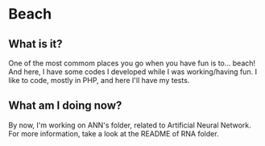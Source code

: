 # Beach

## What is it?
One of the most commom places you go when you have fun is to... beach! 
And here, I have some codes I developed while I was working/having fun. I like 
to code, mostly in PHP, and here I'll have my tests. 

## What am I doing now?
By now, I'm working on ANN's folder, related to Artificial Neural Network. For more
information, take a look at the README of RNA folder.
